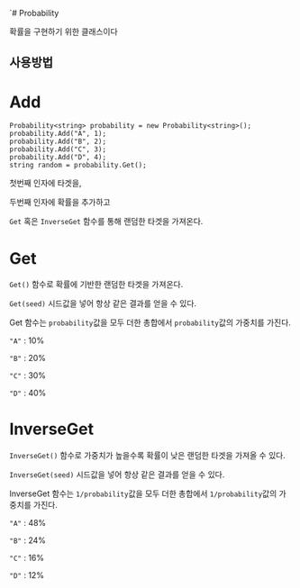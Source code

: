 `# Probability<T>

확률을 구현하기 위한 클래스이다

## 사용방법

# Add

```
Probability<string> probability = new Probability<string>();
probability.Add("A", 1);
probability.Add("B", 2);
probability.Add("C", 3);
probability.Add("D", 4);
string random = probability.Get();
```

첫번째 인자에 타겟을,

두번째 인자에 확률을 추가하고

`Get` 혹은 `InverseGet` 함수를 통해 랜덤한 타겟을 가져온다.

# Get

`Get()` 함수로 확률에 기반한 랜덤한 타겟을 가져온다.

`Get(seed)` 시드값을 넣어 항상 같은 결과를 얻을 수 있다.

Get 함수는 `probability`값을 모두 더한 총합에서 `probability`값의 가중치를 가진다.

`"A"` : 10%

`"B"` : 20%

`"C"` : 30%

`"D"` : 40%

# InverseGet
`InverseGet()` 함수로 가중치가 높을수록 확률이 낮은 랜덤한 타겟을 가져올 수 있다.

`InverseGet(seed)` 시드값을 넣어 항상 같은 결과를 얻을 수 있다.

InverseGet 함수는 `1/probability`값을 모두 더한 총합에서 `1/probability`값의 가중치를 가진다.

`"A"` : 48%

`"B"` : 24%

`"C"` : 16%

`"D"` : 12%
